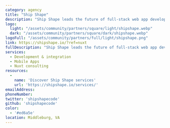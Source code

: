 ```yaml
---
category: agency
title: "Ship Shape"
description: "Ship Shape leads the future of full-stack web app development. Our clients work with us because they are a one-stop boutique firm with over 25+ years combined experience - from full-stack engineering, to front-end to back-end design and more."
logo:
  light: "/assets/community/partners/square/light/shipshape.webp"
  dark: "/assets/community/partners/square/dark/shipshape.webp"
logoFull: "/assets/community/partners/full/light/shipshape.png"
link: https://shipshape.io/?ref=nuxt
fullDescription: "Ship Shape leads the future of full-stack web app development. Our clients work with us because we are a one-stop boutique firm with over 25+ years combined experience - from full-stack engineering, to front-end to back-end design and more. When you bring your idea to us, it's smooth sailing."
services:
  - Development & integration
  - Mobile Apps
  - Nuxt consulting
resources:
  -
    name: 'Discover Ship Shape services'
    url: 'https://shipshape.io/services/'
emailAddress:
phoneNumber:
twitter: 'shipshapecode'
github: 'shipshapecode'
color:
  - '#ed6a5e'
location: Middleburg, VA
---
```

